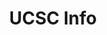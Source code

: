 ---
title: 'UCSC Info'
description: 'An all-in-one for UCSC students. Includes dining hall menu information, a combined news feed of all UCSC departments and feeds, and class search. Styles with raw CSS to ensure maximum responsiveness for mobile users.'
image:
  url: '/images/ucscinfo2.png'
  alt: 'GitHub wallpaper'
platform: Web
links:
  - name: 'Website'
    url: 'https://astro-milky-way.netlify.app/'
  - name: 'GitHub'
    url: 'https://github.com/ttomczak3/Milky-Way'
stack: React, TypeScript, Python
order: 4
---